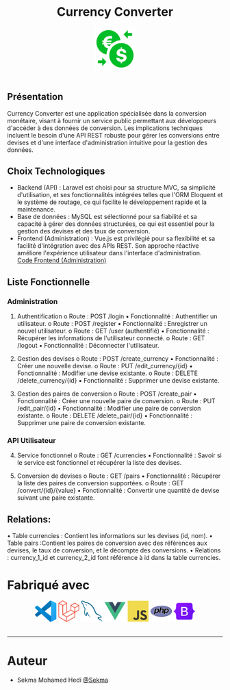 <div style="text-align: center;">
    <h1>Currency Converter</h1>
    <img src="https://github.com/Sekma/CurrencyFrontEnd/blob/main/src/assets/logo.png" width="20%" alt=""><br><br>
</div>

## Présentation

Currency Converter est une application spécialisée dans la conversion monétaire, 
visant à fournir un service public permettant aux développeurs d'accéder à des 
données de conversion. Les implications techniques incluent le besoin d'une API REST 
robuste pour gérer les conversions entre devises et d'une interface d'administration 
intuitive pour la gestion des données. 

## Choix Technologiques 

<ul>
    <li>Backend (API) : Laravel est choisi pour sa structure MVC, sa simplicité 
d'utilisation, et ses fonctionnalités intégrées telles que l'ORM Eloquent et le 
système de routage, ce qui facilite le développement rapide et la maintenance. </li>
    <li>Base de données : MySQL est sélectionné pour sa fiabilité et sa capacité à 
gérer des données structurées, ce qui est essentiel pour la gestion des devises 
et des taux de conversion. </li>
    <li>Frontend (Administration) : Vue.js est privilégié pour sa flexibilité et sa facilité 
d'intégration avec des APIs REST. Son approche réactive améliore l'expérience 
utilisateur dans l'interface d'administration. <br><a href="https://github.com/Sekma/CurrencyFrontEnd">Code Frontend (Administration)</a></li>
</ul>

## Liste Fonctionnelle

### Administration

1. Authentification 
    o Route : POST /login 
        ▪ Fonctionnalité : Authentifier un utilisateur. 
    o Route : POST /register 
        ▪ Fonctionnalité : Enregistrer un nouvel utilisateur. 
    o Route : GET /user (authentifié) 
        ▪ Fonctionnalité : Récupérer les informations de l'utilisateur connecté. 
    o Route : GET /logout 
        ▪ Fonctionnalité : Déconnecter l'utilisateur.
   
2. Gestion des devises 
    o Route : POST /create_currency 
        ▪ Fonctionnalité : Créer une nouvelle devise. 
    o Route : PUT /edit_currency/{id} 
        ▪ Fonctionnalité : Modifier une devise existante. 
    o Route : DELETE /delete_currency/{id} 
        ▪ Fonctionnalité : Supprimer une devise existante.
   
3. Gestion des paires de conversion 
    o Route : POST /create_pair 
        ▪ Fonctionnalité : Créer une nouvelle paire de conversion. 
    o Route : PUT /edit_pair/{id} 
        ▪ Fonctionnalité : Modifier une paire de conversion existante. 
    o Route : DELETE /delete_pair/{id} 
        ▪ Fonctionnalité : Supprimer une paire de conversion existante. 

### API Utilisateur 

4. Service fonctionnel 
    o Route : GET /currencies 
        ▪ Fonctionnalité : Savoir si le service est fonctionnel et récupérer la liste des devises.
    
6. Conversion de devises 
    o Route : GET /pairs 
        ▪ Fonctionnalité : Récupérer la liste des paires de conversion supportées.
    o Route : GET /convert/{id}/{value} 
        ▪ Fonctionnalité : Convertir une quantité de devise suivant une paire existante.  

## Relations:
 
• Table currencies : Contient les informations sur les devises (id, nom). 
• Table pairs :Contient les paires de conversion avec des références aux devises, le taux de conversion, et le décompte des conversions. 
• Relations : currency_1_id et currency_2_id font référence à id dans la table currencies.  

# Fabriqué avec

<div style="text-align: center;">
  <img alt="VSCode" height="50" width="50" src="https://raw.githubusercontent.com/devicons/devicon/master/icons/vscode/vscode-original.svg">
  <img alt="Laravel" height="50" width="50" src="https://raw.githubusercontent.com/devicons/devicon/master/icons/laravel/laravel-original.svg">
  <img alt="MySQL" height="50" width="50" src="https://raw.githubusercontent.com/devicons/devicon/master/icons/mysql/mysql-original.svg">
  <img alt="Vue.js" height="50" width="50" src="https://raw.githubusercontent.com/devicons/devicon/master/icons/vuejs/vuejs-original.svg">
  <img alt="JavaScript" height="50" width="50" src="https://raw.githubusercontent.com/devicons/devicon/master/icons/javascript/javascript-original.svg">
  <img alt="PHP" height="50" width="50" src="https://raw.githubusercontent.com/devicons/devicon/master/icons/php/php-original.svg">
  <img alt="Bootstrap" height="50" width="50" src="https://raw.githubusercontent.com/devicons/devicon/master/icons/bootstrap/bootstrap-original.svg">
</div>
<br>
<hr>
    
</div>

# Auteur
- Sekma Mohamed Hedi <a href="https://github.com/Sekma">@Sekma<a/>

